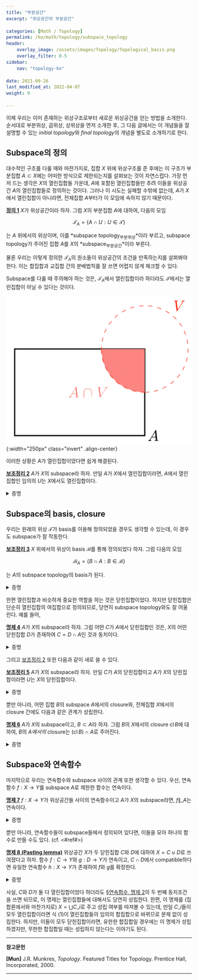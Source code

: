 ```yaml
---
title: "부분공간"
excerpt: "위상공간의 부분공간"

categories: [Math / Topology]
permalink: /ko/math/topology/subspace_topology
header:
    overlay_image: /assets/images/Topology/Topological_basis.png
    overlay_filter: 0.5
sidebar: 
    nav: "topology-ko"

date: 2021-09-26
last_modified_at: 2022-04-07
weight: 9
    
---
```


이제 우리는 이미 존재하는 위상구조로부터 새로운 위상공간을 얻는 방법을 소개한다. 순서대로 부분위상, 곱위상, 상위상을 먼저 소개한 후, 그 다음 글에서는 이 개념들을 잘 설명할 수 있는 *initial topology*와 *final topology*의 개념을 별도로 소개하기로 한다.

## Subspace의 정의

대수적인 구조를 다룰 때와 마찬가지로, 집합 $X$ 위에 위상구조를 준 후에는 이 구조가 부분집합 $A\subset X$에는 어떠한 방식으로 제한되는지를 살펴보는 것이 자연스럽다. 가장 먼저 드는 생각은 $X$의 열린집합들 가운데, $A$에 포함된 열린집합들만 추려 이들을 위상공간 $A$의 열린집합들로 정의하는 것이다. 그러나 이 시도는 실패할 수밖에 없는데, $A$가 $X$에서 열린집합이 아니라면, 전체집합 $A$부터가 이 모임에 속하지 않기 때문이다. 

<div class="definition" markdown="1">

<ins id="df1">**정의 1**</ins>  $X$가 위상공간이라 하자. 그럼 $X$의 부분집합 $A$에 대하여, 다음의 모임

$$\mathcal{T}_A=\left\{A\cap U:U\in\mathcal{T}\right\}$$

는 $A$ 위에서의 위상이며, 이를 *subspace topology<sub>부분위상</sub>*이라 부르고, subspace topology가 주어진 집합 $A$를 $X$의 *subspace<sub>부분공간</sub>*이라 부른다.

</div>

물론 우리는 이렇게 정의한 $\mathcal{T}_A$의 원소들이 위상공간의 조건을 만족하는지를 살펴봐야 한다. 이는 합집합과 교집합 간의 분배법칙를 잘 쓰면 어렵지 않게 체크할 수 있다. 

Subspace를 다룰 때 주의해야 하는 것은, $\mathcal{T}_A$에서 열린집합이라 하더라도 $\mathcal{T}$에서는 열린집합이 아닐 수 있다는 것이다.

![open_in_subspace_but_not_in_whole](/assets/images/Topology/Constructing_topologies-1.png){:width="250px"  class="invert" .align-center}

이러한 상황은 $A$가 열린집합이었다면 쉽게 해결된다.

<div class="proposition" markdown="1">

<ins id="lem2" markdown="1">**보조정리 2**</ins> $A$가 $X$의 subspace라 하자. 만일 $A$가 $X$에서 열린집합이라면, $A$에서 열린집합인 임의의 $U$는 $X$에서도 열린집합이다.

</div>
<details class="proof" markdown="1">
<summary>증명</summary>

거의 자명하다. $U$가 $A$의 열린 부분집합이라면, 어떤 열린집합 $V\subset X$가 존재하여 $U=A\cap V$인데, $A$도 열린집합이므로 $A\cap V=U$도 ($X$에서) 열린집합이다.

</details>

## Subspace의 basis, closure

우리는 원래의 위상 $\mathcal{T}$가 basis를 이용해 정의되었을 경우도 생각할 수 있는데, 이 경우도 subspace가 잘 작동한다.

<div class="proposition" markdown="1">

<ins id="lem3">**보조정리 3**</ins> $X$ 위에서의 위상이 basis $\mathcal{B}$를 통해 정의되었다 하자. 그럼 다음의 모임
  
$$\mathcal{B}_A=\left\{B\cap A:B\in\mathcal{B}\right\}$$

는 $A$의 subspace topology의 basis가 된다.

</div>
<details class="proof" markdown="1">
<summary>증명</summary>

$A$의 임의의 열린집합을 고르자. 그럼 어떤 $X$의 열린집합 $U$에 대하여 이 집합은 $U\cap A$로 쓸 수 있다. 이제 임의의 $x\in U\cap A$에 대하여, $x\in U$이므로 어떠한 $B\in\mathcal{B}$가 존재하여 $x\in B\subset U$이다. 이제 $x\in B\cap A\subset U\cap A$이므로, $\mathcal{B}_A$는 basis의 조건을 만족하고, 따라서 $\mathcal{T}_A$의 basis가 된다.

</details>

한편 열린집합과 비슷하게 중요한 역할을 하는 것은 닫힌집합이었다. 하지만 닫힌집합은 단순히 열린집합의 여집합으로 정의되므로, 당연히 subspace topology와도 잘 어울린다. 예를 들어, 

<div class="proposition" markdown="1">

<ins id="pp4">**명제 4**</ins> $A$가 $X$의 subspace라 하자. 그럼 어떤 $C$가 $A$에서 닫힌집합인 것은, $X$의 어떤 닫힌집합 $D$가 존재하여 $C=D\cap A$인 것과 동치이다.    

</div>
<details class="proof" markdown="1">
<summary>증명</summary>

우선 $C$가 $A$에서 닫힌집합이라 하자. 즉, $A\setminus C$는 $C$에서 열린집합이다. 그럼 $A$의 subspace topology의 정의에 의하여, $X$의 어떠한 열린집합 $V$가 존재하여 $A\setminus C=A\cap V$이다. 이제, 닫힌집합 $V^c$를 생각하면

$$A\cap V^c=A\setminus (A\cap V)=A\setminus(A\setminus C)=C$$

이므로 한쪽 방향이 성립하고, 나머지 한 쪽 방향은 이 논증을 거꾸로 뒤집으면 된다. 
</details>

그리고 [보조정리 2](#lem2) 또한 다음과 같이 새로 쓸 수 있다.

<div class="proposition" markdown="1">

<ins id="lem5">**보조정리 5**</ins> $A$가 $X$의 subspace라 하자. 만일 $C$가 $A$의 닫힌집합이고 $A$가 $X$의 닫힌집합이라면 $U$는 $X$의 닫힌집합이다.  

</div>
<details class="proof" markdown="1">
<summary>증명</summary>

[보조정리 2](#lem2)의 증명과 토씨 하나 안 틀리고 똑같다. $C$가 $A$의 닫힌집합이므로, 어떤 닫힌집합 $D\subset X$가 존재하여 $C=D\cap A$인데, $A$도 닫힌집합이므로 $D\cap A=C$도 ($X$에서) 닫힌집합이다.

</details>

뿐만 아니라, 어떤 집합 $B$의 subspace $A$에서의 closure와, 전체집합 $X$에서의 closure 간에도 다음과 같은 관계가 성립한다. 

<div class="proposition" markdown="1">

<ins id="pp6">**명제 6**</ins> $A$가 $X$의 subspace이고, $B\subset A$라 하자. 그럼 $B$의 $X$에서의 closure $\operatorname{cl}B$에 대하여, $B$의 *$A$에서의* closure는 $(\operatorname{cl}B)\cap A$로 주어진다.

</div>
<details class="proof" markdown="1">
<summary>증명</summary>

우선, $B\subset\operatorname{cl}B$이고, $B\subset A$이므로 $B\subset(\operatorname{cl}B)\cap A$가 성립하고, 앞선 명제에 의해 이 집합은 $A$에서의 닫힌집합이다. 따라서, 이 집합이 $B$를 포함하는 임의의 ($A$에서의) 닫힌집합에 포함된다는 것만 보이면 closure의 정의로부터 원하는 결론을 얻는다.  

$C$가 $B$를 포함하는 $A$의 닫힌집합이라 하자. 그럼 어떠한 $X$의 닫힌집합 $D$가 존재하여 $C=D\cap A$이다. 그런데, $B\subset C\subset D$이므로, $D$는 $B$를 포함하는 닫힌집합이고 $\operatorname{cl}B$ 또한 포함한다. 그러므로 

$$C=D\cap A\supset(\operatorname{cl}B)\cap A$$

이고, 따라서 원하는 결론을 얻는다.  

</details>

## Subspace와 연속함수

마지막으로 우리는 연속함수와 subspace 사이의 관계 또한 생각할 수 있다. 우선, 연속함수 $f:X\rightarrow Y$를 subspace $A$로 제한한 함수는 연속이다.

<div class="proposition" markdown="1">

<ins id="pp7">**명제 7**</ins> $f:X\rightarrow Y$가 위상공간들 사이의 연속함수이고 $A$가 $X$의 subspace라면, $f\|\_A$는 연속이다.

</div>
<details class="proof" markdown="1">
<summary>증명</summary>

정의로부터 거의 자명하다. $Y$의 임의의 열린집합 $V$에 대하여, $(f\|\_A)^{-1}(V)$가 열린집합이면 되는데, 이는

$$(f|_A)^{-1}(V)=f^{-1}(V)\cap A$$

이고, $f^{-1}(V)$는 $f$의 연속성에 의해 열린집합이므로, $(f\|\_A)^{-1}(V)$도 $A$의 열린집합이고 따라서 $f\|\_A$는 연속함수이다.

</details>

뿐만 아니라, 연속함수들이 subspace들에서 정의되어 있다면, 이들을 모아 하나의 함수로 만들 수도 있다. (cf. <#ref#>)

<div class="proposition" markdown="1">

<ins id="pp8">**명제 8 (Pasting lemma)**</ins> 위상공간 $X$가 두 닫힌집합 $C$와 $D$에 대하여 $X=C\cup D$로 쓰여졌다고 하자. 함수 $f:C\rightarrow Y$와 $g:D\rightarrow Y$가 연속이고, $C\cap D$에서 compatible하다면 유일한 연속함수 $h:X\rightarrow Y$가 존재하여 $f$와 $g$를 확장한다.

</div>
<details class="proof" markdown="1">
<summary>증명</summary>

앞서 언급한 집합론에서의 명제에 의해, 이러한 함수가 유일하게 존재한다는 것이 잘 보장되어 있다. 따라서, 연속성만 보이면 충분하다. $Y$의 임의의 닫힌집합 $C'$에 대하여, $h^{-1}(C')$가 항상 닫힌집합임을 보이자. ([§연속함수, 명제 2](/ko/math/topology/basic_definition_4#pp2)의 세 번째 동치조건) 

$$h^{-1}(C')\cap C=(h|_C)^{-1}(C')=f^{-1}(C'),\quad h^{-1}(C')\cap D=(h|_D)^{-1}(C')=g^{-1}(C')$$

이므로 이 두 집합은 각각 $C$와 $D$에서 닫힌집합들이다. 그런데, $C$와 $D$는 모두 닫힌집합들이므로, 이 두 집합은 $X=C\cup D$에서 닫힌집합이기도 하고 ([보조정리 5](#lem5)) 따라서

$$h^{-1}(C')=h^{-1}(C')\cap X=h^{-1}(C')\cap(C\cup D)=(h^{-1}(C')\cap C)\cup h^{-1}(C')\cap D)\tag{1}$$

는 두 닫힌집합의 합집합이므로 닫힌집합이다. 

</details>

사실, $C$와 $D$가 둘 다 열린집합이었다 하더라도 [§연속함수, 명제 2](/ko/math/topology/basic_definition_4#pp2)의 두 번째 동치조건을 쓰면 되므로, 이 명제는 열린집합들에 대해서도 당연히 성립한다. 한편, 이 명제를 (집합론에서와 마찬가지로) $X=\bigcup C\_i$로 주고 성립 여부를 따져볼 수 있는데, 만일 $C\_i$들이 모두 열린집합이라면 식 (1)이 열린집합들의 임의의 합집합으로 바뀌므로 문제 없이 성립한다. 하지만, 이들이 모두 닫힌집합이라면, 유한한 합집합일 경우에는 이 명제가 성립하겠지만, 무한한 합집합일 때는 성립하지 않는다는 이야기도 된다.  



---

**참고문헌**

**[Mun]** J.R. Munkres, <i>Topology</i>. Featured Titles for Topology. Prentice Hall, Incorporated, 2000.

---
